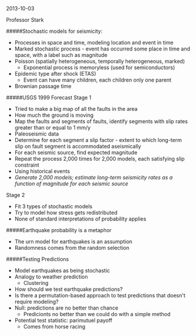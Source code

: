 2013-10-03

Professor Stark

#####Stochastic models for seismicity:
+ Processes in space and time, modeling location and event in time
+ Marked stochastic process - event has occurred some place in time and space, with a label such as magnitude
+ Poisson (spatially heterogeneous, temporally heterogeneous, marked)
  + Exponential process is memoryless (used for semiconductors)
+ Epidemic type after shock (ETAS)
  + Event can have many children, each children only one parent
+ Brownian passage time

#####USGS 1999 Forecast
Stage 1
+ Tried to make a big map of all the faults in the area
+ How much the ground is moving
+ Map the faults and segments of faults, identify segments with slip rates greater than or equal to 1 mm/y
+ Paleoseismic data
+ Determine for each segment a slip factor - extent to which long-term slip on fault segment is accommodated aseismically
+ For each seismic source, find expected magnitude
+ Repeat the process 2,000 times for 2,000 models, each satisfying slip constraint
+ Using historical events 
+ _Generate 2,000 models; estimate long-term seismicity rates as a function of magnitude for each seismic source_

Stage 2
+ Fit 3 types of stochastic models
+ Try to model how stress gets redistributed
+ None of standard interpretations of probability applies

#####Earthquake probability is a metaphor
+ The urn model for earthquakes is an assumption
+ Randomness comes from the random selection

#####Testing Predictions
+ Model earthquakes as being stochastic
+ Analogy to weather prediction
  + Clustering
+ How should we test earthquake predictions?
+ Is there a permutation-based approach to test predictions that doesn't require modeling?
+ Null: predictions are no better than chance
  + Predicionts no better than we could do with a simple method
+ Potential test statistic: parimutuel payoff
  + Comes from horse racing
